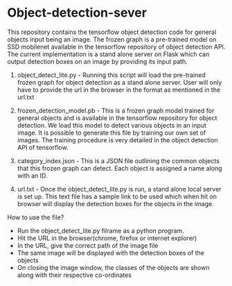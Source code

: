 # Object-detection-sever
This repository contains the tensorflow object detection code for general objects input being an image. 
The frozen graph is a pre-trained model on SSD mobilenet available in the tensorflow repository of object detection API. 
The current implementation is a stand alone server on Flask which can output detection boxes on an image by providing its input path.

1. object_detect_lite.py - Running this script will load the pre-trained frozen graph for object detection as a stand alone server.
    User will only have to provide the url in the browser in the format as mentioned in the url.txt
    
2. frozen_detection_model.pb - This is a frozen graph model trained for general objects and is available in the tensorflow repository 
   for object detection. We load this model to detect various objects in an input image. It is possible to generate this file by training
   our own set of images. The training procedure is very detailed in the object detection API of tensorflow.
   
3. category_index.json - This is a JSON file outlining the common objects that this frozen graph can detect. 
   Each object is assigned a name along with an ID.
   
4. url.txt - Once the object_detect_lite.py is run, a stand alone local server is set up. This text file has a sample link to be used
    which when hit on browser will display the detection boxes for the objects in the image. 
   

   
How to use the file?
   - Run the object_detect_lite.py filrame as a python program.
   - Hit the URL in the browser(chrome, firefox or internet explorer)
   - In the URL, give the correct path of the image file
   - The same image will be displayed with the detection boxes of the objects
   - On closing the image window, the classes of the objects are shown along with their respective co-ordinates
